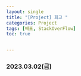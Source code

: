 ```yaml
---
layout: single
title: "[Project] 회고 "
categories: Project
tags: [배포, StackOverFlow]
toc: true


---
```


###  2023.03.02(금)